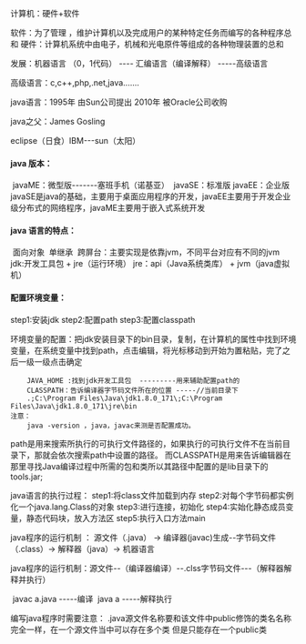 计算机：硬件+软件

软件：为了管理 ，维护计算机以及完成用户的某种特定任务而编写的各种程序总和
硬件：计算机系统中由电子，机械和光电原件等组成的各种物理装置的总和

发展：机器语言 （0，1代码） ----   汇编语言（编译解释）  -----高级语言
	
高级语言：c,c++,php,.net,java.......

java语言：1995年 由Sun公司提出
	             2010年 被Oracle公司收购

java之父：James Gosling

eclipse（日食）IBM---sun（太阳）

#### java 版本：

​	javaME：微型版-------塞班手机（诺基亚）
​	javaSE：标准版
​	javaEE：企业版
​	
javaSE是java的基础，主要用于桌面应用程序的开发，javaEE主要用于开发企业级分布式的网络程序，javaME主要用于嵌入式系统开发
​	

#### java 语言的特点：

​		面向对象
​		单继承
​		跨屏台：主要实现是依靠jvm，不同平台对应有不同的jvm
​		
jdk:开发工具包 + jre（运行环境）
jre：api（Java系统类库） + jvm（java虚拟机）
​	

#### 配置环境变量：

   step1:安装jdk 
   step2:配置path
   step3:配置classpath

环境变量的配置：把jdk安装目录下的bin目录，复制，在计算机的属性中找到环境变量，在系统变量中找到path，点击编辑，将光标移动到开始为置粘贴，完了之后一级一级点击确定

 		JAVA_HOME :找到jdk开发工具包  ---------用来辅助配置path的
 		CLASSPATH：告诉编译器字节码文件所在的位置 -----//当前目录下
		.;C:\Program Files\Java\jdk1.8.0_171\;C:\Program Files\Java\jdk1.8.0_171\jre\bin
	注意：
		java -version ，java，javac来测是否配置成功。

path是用来搜索所执行的可执行文件路径的，如果执行的可执行文件不在当前目录下，那就会依次搜索path中设置的路径。
而CLASSPATH是用来告诉编辑器在那里寻找Java编译过程中所需的包和类所以其路径中配置的是lib目录下的tools.jar;



java语言的执行过程：
  step1:将class文件加载到内存
  step2:对每个字节码都实例化一个java.lang.Class的对象
  step3:进行连接，初始化
  step4:实始化静态成员变量，静态代码块，放入方法区
  step5:执行入口方法main

java程序的运行机制 ： 源文件（.java） -> 编译器(javac)生成--字节码文件（.class）-> 解释器（java）-> 机器语言

​	java程序的运行机制：源文件--（编译器编译）--.clss字节码文件---（解释器解释并执行）

​	javac a.java   -----编译
​	java a         -----解释执行

编写java程序时需要注意：
	.java源文件名称要和该文件中public修饰的类名名称完全一样，在一个源文件当中可以存在多个类
	但是只能存在一个public类
	


​	